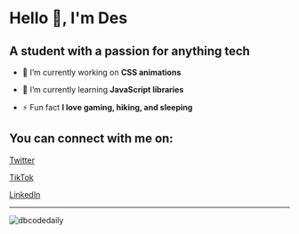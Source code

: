 # Hello 👋, I'm Des
## A student with a passion for anything tech

- 🔭 I’m currently working on **CSS animations**

- 🌱 I’m currently learning **JavaScript libraries**

- ⚡ Fun fact **I love gaming, hiking, and sleeping**

## You can connect with me on:
[Twitter](https://twitter.com/DBcodingdaily)  
  
[TikTok](https://www.tiktok.com/@dbcodez?_t=8h3mgsthLbC&_r=1)  
  
[LinkedIn](http://linkedin.com/in/desiree-balliette-5585a8243)  
***
<p><img align="center" src="https://github-readme-stats.vercel.app/api/top-langs?username=dbcodedaily&show_icons=true&locale=en&layout=compact" alt="dbcodedaily" /></p>
